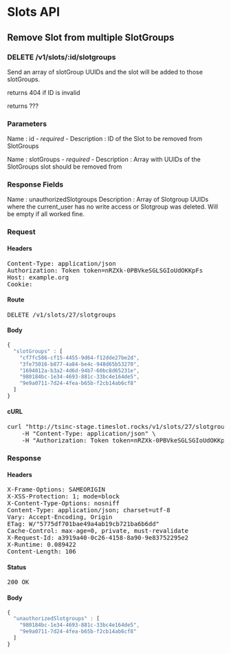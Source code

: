 # Slots API

## Remove Slot from multiple SlotGroups

### DELETE /v1/slots/:id/slotgroups

Send an array of slotGroup UUIDs and the slot will be added to those slotGroups.

returns 404 if ID is invalid

returns ???

### Parameters

Name : id *- required -*
Description : ID of the Slot to be removed from SlotGroups

Name : slotGroups *- required -*
Description : Array with UUIDs of the SlotGroups slot should be removed from


### Response Fields

Name : unauthorizedSlotgroups
Description : Array of Slotgroup UUIDs where the current_user has no write access or Slotgroup was deleted. Will be empty if all worked fine.

### Request

#### Headers

<pre>Content-Type: application/json
Authorization: Token token=nRZXk-0PBVkeSGLSGIoUdOKKpFs
Host: example.org
Cookie: </pre>

#### Route

<pre>DELETE /v1/slots/27/slotgroups</pre>

#### Body
```javascript
{
  "slotGroups" : [
    "cf7fc586-cf15-4455-9d64-f12dde27be2d",
    "3fe75016-b877-4a84-be4c-948d65b53270",
    "1694012a-b3a2-4d6d-94b7-60bc8d65231e",
    "980184bc-1e34-4693-881c-33bc4e164de5",
    "9e9a0711-7d24-4fea-b65b-f2cb14ab6cf8"
  ]
}
```


#### cURL

<pre class="request">curl &quot;http://tsinc-stage.timeslot.rocks/v1/slots/27/slotgroups&quot; -d &#39;{&quot;slotGroups&quot;:[&quot;cf7fc586-cf15-4455-9d64-f12dde27be2d&quot;,&quot;3fe75016-b877-4a84-be4c-948d65b53270&quot;,&quot;1694012a-b3a2-4d6d-94b7-60bc8d65231e&quot;,&quot;980184bc-1e34-4693-881c-33bc4e164de5&quot;,&quot;9e9a0711-7d24-4fea-b65b-f2cb14ab6cf8&quot;]}&#39; -X DELETE \
	-H &quot;Content-Type: application/json&quot; \
	-H &quot;Authorization: Token token=nRZXk-0PBVkeSGLSGIoUdOKKpFs&quot;</pre>

### Response

#### Headers

<pre>X-Frame-Options: SAMEORIGIN
X-XSS-Protection: 1; mode=block
X-Content-Type-Options: nosniff
Content-Type: application/json; charset=utf-8
Vary: Accept-Encoding, Origin
ETag: W/&quot;5775df701bae49a4ab19cb721ba6b6dd&quot;
Cache-Control: max-age=0, private, must-revalidate
X-Request-Id: a3919a40-0c26-4158-8a90-9e83752295e2
X-Runtime: 0.089422
Content-Length: 106</pre>

#### Status

<pre>200 OK</pre>

#### Body

```javascript
{
  "unauthorizedSlotgroups" : [
    "980184bc-1e34-4693-881c-33bc4e164de5",
    "9e9a0711-7d24-4fea-b65b-f2cb14ab6cf8"
  ]
}
```
